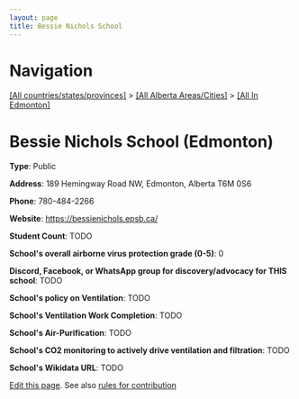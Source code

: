 ```yaml
---
layout: page
title: Bessie Nichols School
---
```

# Navigation

[[All countries/states/provinces]](../../..) > [[All Alberta Areas/Cities]](../..) > [[All In Edmonton]](..)

# Bessie Nichols School (Edmonton)

**Type**: Public

**Address**: 189 Hemingway Road NW, Edmonton, Alberta T6M 0S6

**Phone**: 780-484-2266

**Website**: <https://bessienichols.epsb.ca/>

**Student Count**: TODO

**School's overall airborne virus protection grade (0-5)**: 0

**Discord, Facebook, or WhatsApp group for discovery/advocacy for THIS school**: TODO

**School's policy on Ventilation**: TODO

**School's Ventilation Work Completion**: TODO

**School's Air-Purification**: TODO

**School's CO2 monitoring to actively drive ventilation and filtration**: TODO

**School's Wikidata URL**: TODO


[Edit this page](https://github.com/ventilate-schools/AB/edit/main/./Edmonton/Bessie_Nichols_School.md). See also [rules for contribution](../../../contribution-rules/)